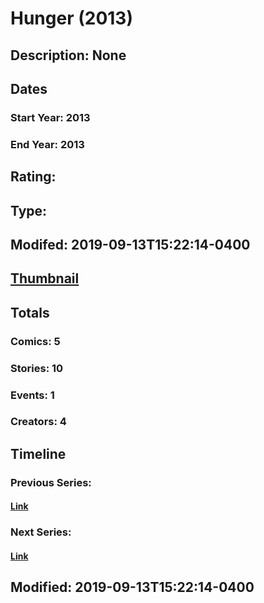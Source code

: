 # Hunger (2013)
## Description: None
## Dates
### Start Year: 2013
### End Year: 2013
## Rating: 
## Type: 
## Modifed: 2019-09-13T15:22:14-0400
## [Thumbnail](http://i.annihil.us/u/prod/marvel/i/mg/f/10/51eed0ae463cf.jpg)
## Totals
### Comics: 5
### Stories: 10
### Events: 1
### Creators: 4
## Timeline
### Previous Series: 
#### [Link]()
### Next Series: 
#### [Link]()
## Modified: 2019-09-13T15:22:14-0400